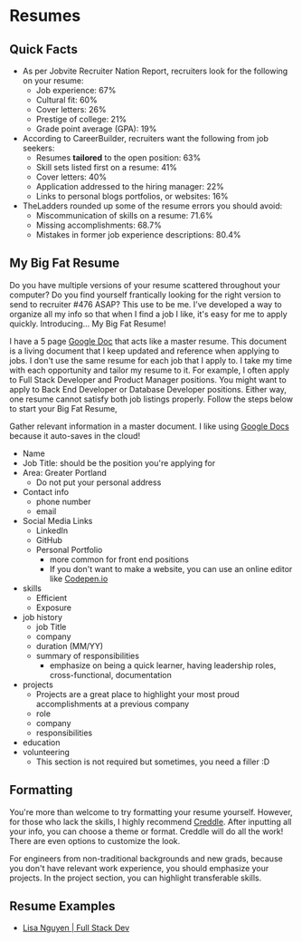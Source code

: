 # Resumes

## Quick Facts
- As per Jobvite Recruiter Nation Report, recruiters look for the following on your resume:
  - Job experience: 67%
  - Cultural fit: 60%
  - Cover letters: 26%
  - Prestige of college: 21%
  - Grade point average (GPA): 19%
- According to CareerBuilder, recruiters want the following from job seekers:
  - Resumes **tailored** to the open position: 63%
  - Skill sets listed first on a resume: 41%
  - Cover letters: 40%
  - Application addressed to the hiring manager: 22%
  - Links to personal blogs portfolios, or websites: 16%
- TheLadders rounded up some of the resume errors you should avoid:
  - Miscommunication of skills on a resume: 71.6%
  - Missing accomplishments: 68.7%
  - Mistakes in former job experience descriptions: 80.4%

## My Big Fat Resume

Do you have multiple versions of your resume scattered throughout your computer? Do you find yourself frantically looking for the right version to send to recruiter #476 ASAP? This use to be me. I've developed a way to organize all my info so that when I find a job I like, it's easy for me to apply quickly. Introducing... My Big Fat Resume!

I have a 5 page [Google Doc](http://docs.google.com/) that acts like a master resume. This document is a living document that I keep updated and reference when applying to jobs. I don't use the same resume for each job that I apply to. I take my time with each opportunity and tailor my resume to it. For example, I often apply to Full Stack Developer and Product Manager positions. You might want to apply to Back End Developer or Database Developer positions. Either way, one resume cannot satisfy both job listings properly. Follow the steps below to start your Big Fat Resume,

Gather relevant information in a master document. I like using [Google Docs](http://docs.google.com/) because it auto-saves in the cloud!

  - Name
  - Job Title: should be the position you're applying for
  - Area: Greater Portland
    - Do not put your personal address
  - Contact info
    - phone number
    - email
  - Social Media Links
    - LinkedIn
    - GitHub
    - Personal Portfolio
      - more common for front end positions
      - If you don't want to make a website, you can use an online editor like [Codepen.io](codepen.io)
  - skills
    - Efficient
    - Exposure
  - job history
    - job Title
    - company
    - duration (MM/YY)
    - summary of responsibilities
      - emphasize on being a quick learner, having leadership roles, cross-functional, documentation
  - projects
    - Projects are a great place to highlight your most proud accomplishments at a previous company
    - role
    - company
    - responsibilities
  - education
  - volunteering
    - This section is not required but sometimes, you need a filler :D

## Formatting
You're more than welcome to try formatting your resume yourself. However, for those who lack the skills, I highly recommend [Creddle](creddle.io). After inputting all your info, you can choose a theme or format. Creddle will do all the work! There are even options to customize the look.

For engineers from non-traditional backgrounds and new grads, because you don't have relevant work experience, you should emphasize your projects. In the project section, you can highlight transferable skills.

## Resume Examples
- [Lisa Nguyen | Full Stack Dev](lisa-nguyen_full-stack-dev_July19.pdf)
